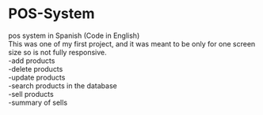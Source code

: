 # POS-System
pos system in Spanish (Code in English)<br>
This was one of my first project, and it was meant to be only for one screen size so is not fully responsive. <br>
-add products<br>
-delete products<br>
-update products<br>
-search products in the database<br>
-sell products<br>
-summary of sells
